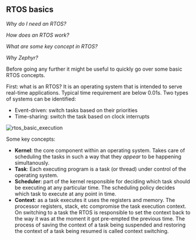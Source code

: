 ## RTOS basics
*Why do I need an RTOS?*

*How does an RTOS work?*

*What are some key concept in RTOS?*

*Why Zephyr?*


Before going any further it might be useful to quickly go over some basic RTOS concepts.

First: what is an RTOS? It is an operating system that is intended to serve real-time applications. Typical time requirement are below 0.01s. Two types of systems can be identified:
- Event-driven: switch tasks based on their priorities
- Time-sharing: switch the task based on clock interrupts

![rtos_basic_execution](https://maksimdrachov.github.io/zephyr-rtos-tutorial/images/introduction/rtos_basic_execution.gif)

Some key concepts:
- **Kernel**: the core component within an operating system. Takes care of scheduling the tasks in such a way that they *appear* to be happening simultanously.
- **Task**: Each executing program is a task (or thread) under control of the operating system.
- **Scheduler**: part of the kernel responsible for deciding which task should be executing at any particular time. The scheduling policy decides which task to execute at any point in time.
- **Context**: as a task executes it uses the registers and memory. The processor registers, stack, etc compromise the task execution context. On switching to a task the RTOS is responsible to set the context back to the way it was at the moment it got pre-empted the previous time. The process of saving the context of a task being suspended and restoring the context of a task being resumed is called context switching.